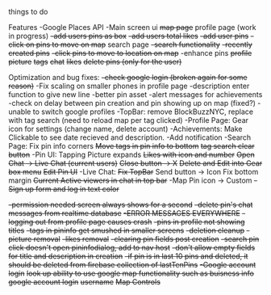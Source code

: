 things to do

Features
    -Google Places API
    -Main screen ui
        ~~map page~~
        profile page (work in progress)
            ~~-add users pins as box~~
            ~~-add users total likes~~
            ~~-add user pins~~
            ~~-click on pins to move on map~~
        search page
            ~~-search functionality~~
            ~~-recently created pins~~
            ~~-click pins to move to location on map~~
    -enhance pins
        ~~profile picture~~
        ~~tags~~
        ~~chat~~
        ~~likes~~
        ~~delete pins (only for the user)~~

Optimization and bug fixes:
~~-check google login (broken again for some reason)~~
-Fix scaling on smaller phones in profile page
-description enter function to give new line
-better pin asset
-alert messages for achievements
-check on delay between pin creation and pin showing up on map (fixed?)
-unable to switch google profiles
-TopBar: remove BlockBuzzNYC, replace with tag search (need to reload map per tag clicked)
-Profile Page: Gear icon for settings (change name, delete account)
    -Achievements: Make Clickable to see date recieved and description.
    -Add notification
-Search Page: Fix pin info corners
    ~~Move tags in pin info to bottom~~
    ~~tag search clear button~~
-Pin UI: Tapping Picture expands
    ~~Likes with icon and number~~
    ~~Open Chat -> Live Chat (current users)~~
    ~~Close button -> X~~
    ~~Delete and Edit into Gear box menu~~
    ~~Edit Pin UI~~
-Live Chat:
    ~~Fix TopBar~~
    Send button -> Icon
    Fix bottom margin
    ~~Current Active viewers in chat in top bar~~
-Map Pin icon -> Custom
~~-Sign up form and log in text color~~

~~-permission needed screen always shows for a second~~
~~-delete pin's chat messages from realtime database~~
~~-ERROR MESSAGES EVERYWHERE~~
~~-logging out from profile page causes crash~~
~~-pins in profile not showing titles~~
~~-tags in pininfo get smushed in smaller screens~~
~~-deletion cleanup~~
~~-picture removal~~
~~-likes removal~~
~~-clearing pin fields post creation~~
~~-search pin click doesn't open pininfodialog, add to nav host~~
~~-don't allow empty fields for title and description in creation~~
~~-if pin is in last 10 pins and deleted, it should be deleted from firebase collection of lastTenPins~~
~~-Google account login~~
~~look up ability to use google map functionality such as buisness info~~
~~google account login~~
~~username~~
~~Map Controls~~